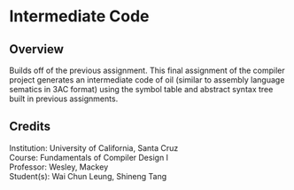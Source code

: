 # Intermediate Code

## Overview
Builds off of the previous assignment. This final assignment of the compiler project generates an intermediate code of oil (similar to assembly language sematics in 3AC format) using the symbol table and abstract syntax tree built in previous assignments. 

## Credits
Institution: University of California, Santa Cruz<br/>
Course: Fundamentals of Compiler Design I<br/>
Professor: Wesley, Mackey<br/>
Student(s): Wai Chun Leung, Shineng Tang